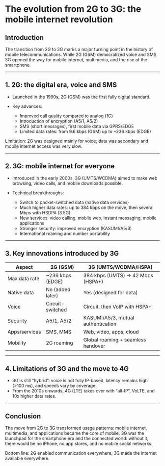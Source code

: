 # The evolution from 2G to 3G: the mobile internet revolution

## Introduction

The transition from 2G to 3G marks a major turning point in the history of mobile telecommunications. While 2G (GSM) democratized voice and SMS, 3G opened the way for mobile internet, multimedia, and the rise of the smartphone.

---

## 1. 2G: the digital era, voice and SMS

* Launched in the 1990s, 2G (GSM) was the first fully digital standard.
* Key advances:

  * Improved call quality compared to analog (1G)
  * Introduction of encryption (A5/1, A5/2)
  * SMS (short messages), first mobile data via GPRS/EDGE
  * Limited data rates: from 9.6 kbps (GSM) up to \~236 kbps (EDGE)

Limitation: 2G was designed mainly for voice; data was secondary and mobile internet access was very slow.

---

## 2. 3G: mobile internet for everyone

* Introduced in the early 2000s, 3G (UMTS/WCDMA) aimed to make web browsing, video calls, and mobile downloads possible.
* Technical breakthroughs:

  * Switch to packet-switched data (native data services)
  * Much higher data rates: up to 384 kbps on the move, then several Mbps with HSDPA (3.5G)
  * New services: video calling, mobile web, instant messaging, mobile applications
  * Stronger security: improved encryption (KASUMI/A5/3)
  * International roaming and number portability

---

## 3. Key innovations introduced by 3G

| Aspect        | 2G (GSM)          | 3G (UMTS/WCDMA/HSPA)               |
| ------------- | ----------------- | ---------------------------------- |
| Max data rate | \~236 kbps (EDGE) | 384 kbps (UMTS) → 42 Mbps (HSPA+)  |
| Native data   | No (added later)  | Yes (designed for data)            |
| Voice         | Circuit-switched  | Circuit, then VoIP with HSPA+      |
| Security      | A5/1, A5/2        | KASUMI/A5/3, mutual authentication |
| Apps/services | SMS, MMS          | Web, video, apps, cloud            |
| Mobility      | 2G roaming        | Global roaming + seamless handover |

---

## 4. Limitations of 3G and the move to 4G

* 3G is still “hybrid”: voice is not fully IP-based, latency remains high (>100 ms), and speeds vary by coverage.
* From the 2010s onwards, 4G (LTE) takes over with “all-IP”, VoLTE, and 10x higher data rates.

---

## Conclusion

The move from 2G to 3G transformed usage patterns: mobile internet, multimedia, and applications became the core of mobile. 3G was the launchpad for the smartphone era and the connected world: without it, there would be no iPhone, no app stores, and no mobile social networks.

Bottom line: 2G enabled communication everywhere; 3G made the internet available everywhere.

